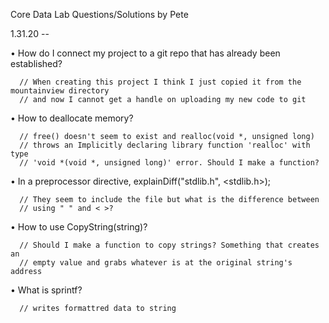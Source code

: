 Core Data Lab Questions/Solutions by Pete

1.31.20 --

• How do I connect my project to a git repo that has already been established? 

      // When creating this project I think I just copied it from the mountainview directory
      // and now I cannot get a handle on uploading my new code to git 
      
• How to deallocate memory? 

      // free() doesn't seem to exist and realloc(void *, unsigned long)             
      // throws an Implicitly declaring library function 'realloc' with type         
      // 'void *(void *, unsigned long)' error. Should I make a function?
      
• In a preprocessor directive, explainDiff("stdlib.h", <stdlib.h>); 

      // They seem to include the file but what is the difference between
      // using " " and < >?
      
• How to use CopyString(string)? 

      // Should I make a function to copy strings? Something that creates an         
      // empty value and grabs whatever is at the original string's address
      
• What is sprintf? 

      // writes formattred data to string 
      
      
      
      
